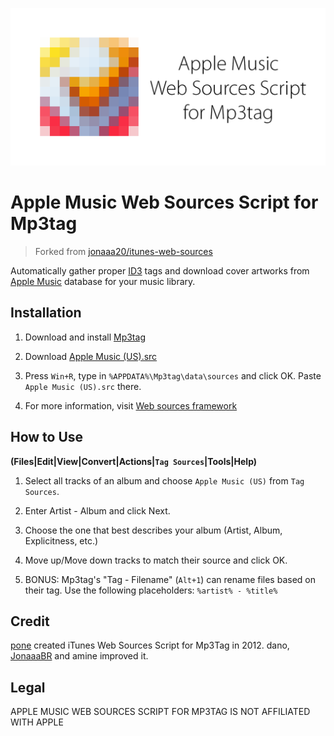 ![Apple Music Web Sources Script for Mp3tag Mosaic Logo](images/logo.png)

# Apple Music Web Sources Script for Mp3tag
> Forked from [jonaaa20/itunes-web-sources](https://github.com/jonaaa20/itunes-web-sources)

Automatically gather proper [ID3](https://id3.org) tags and download cover artworks from [Apple Music](https://music.apple.com) database for your music library.

## Installation

1. Download and install [Mp3tag](https://www.mp3tag.de/en/dodownload.html)

2. Download [Apple Music (US).src](https://raw.githubusercontent.com/ivadham/AppleMusicWebSources/master/Apple%20Music%20(US).src)

3. Press `Win+R`, type in `%APPDATA%\Mp3tag\data\sources` and click OK. Paste `Apple Music (US).src` there.

4. For more information, visit [Web sources framework](https://community.mp3tag.de/t/web-sources-framework/1633)

## How to Use
**(Files|Edit|View|Convert|Actions|`Tag Sources`|Tools|Help)**

1. Select all tracks of an album and choose `Apple Music (US)` from `Tag Sources`.

2. Enter Artist - Album and click Next.

3. Choose the one that best describes your album (Artist, Album, Explicitness, etc.)

4. Move up/Move down tracks to match their source and click OK.

5. BONUS: Mp3tag's "Tag - Filename" (`Alt+1`) can rename files based on their tag. Use the following placeholders: `%artist% - %title%`

## Credit
[pone](https://community.mp3tag.de/t/ws-itunes/13478) created iTunes Web Sources Script for Mp3Tag in 2012. dano, [JonaaaBR](https://github.com/jonaaa20/itunes-web-sources) and amine improved it.

## Legal
APPLE MUSIC WEB SOURCES SCRIPT FOR MP3TAG IS NOT AFFILIATED WITH APPLE